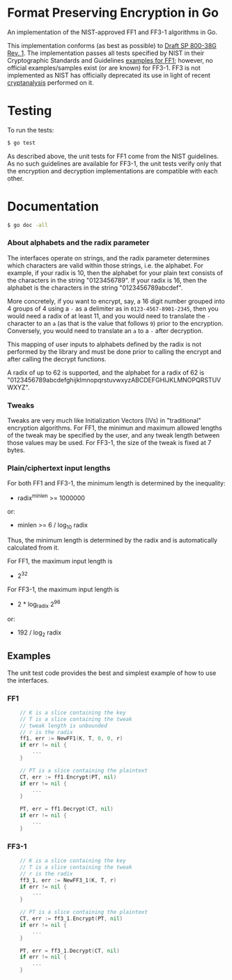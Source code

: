 # Format Preserving Encryption in Go

An implementation of the NIST-approved FF1 and FF3-1 algorithms in Go.

This implementation conforms (as best as possible) to
[Draft SP 800-38G Rev. 1][800-38g1]. The implementation passes all tests
specified by NIST in their Cryptographic Standards and Guidelines
[examples for FF1][ff1-examples]; however, no official examples/samples exist
(or are known) for FF3-1. FF3 is not implemented as NIST has officially
deprecated its use in light of recent [cryptanalysis][ff3-cryptanalysis]
performed on it.

# Testing

To run the tests:
```sh
$ go test
```
As described above, the unit tests for FF1 come from the NIST guidelines. As
no such guidelines are available for FF3-1, the unit tests verify only that
the encryption and decryption implementations are compatible with each other.

# Documentation

```sh
$ go doc -all
```

### About alphabets and the radix parameter

The interfaces operate on strings, and the radix parameter determines which
characters are valid within those strings, i.e. the alphabet. For example, if
your radix is 10, then the alphabet for your plain text consists of the
characters in the string "0123456789". If your radix is 16, then the
alphabet is the characters in the string "0123456789abcdef".

More concretely, if you want to encrypt, say, a 16 digit number grouped into
4 groups of 4 using a `-` as a delimiter as in `0123-4567-8901-2345`, then you
would need a radix of at least 11, and you would need to translate the `-`
character to an `a` (as that is the value that follows `9`) prior to the
encryption. Conversely, you would need to translate an `a` to a `-` after
decryption.

This mapping of user inputs to alphabets defined by the radix is not performed
by the library and must be done prior to calling the encrypt and after calling
the decrypt functions.

A radix of up to 62 is supported, and the alphabet for a radix of 62 is
"0123456789abcdefghijklmnopqrstuvwxyzABCDEFGHIJKLMNOPQRSTUVWXYZ".

### Tweaks

Tweaks are very much like Initialization Vectors (IVs) in "traditional"
encryption algorithms. For FF1, the minimun and maximum allowed lengths of
the tweak may be specified by the user, and any tweak length between those
values may be used. For FF3-1, the size of the tweak is fixed at 7 bytes.

### Plain/ciphertext input lengths

For both FF1 and FF3-1, the minimum length is determined by the inequality:
- radix<sup>minlen</sup> >= 1000000

or:
- minlen >= 6 / log<sub>10</sub> radix

Thus, the minimum length is determined by the radix and is automatically
calculated from it.

For FF1, the maximum input length is
- 2<sup>32</sup>

For FF3-1, the maximum input length is
- 2 * log<sub>radix</sub> 2<sup>96</sup>

or:
- 192 / log<sub>2</sub> radix

## Examples

The unit test code provides the best and simplest example of how to use the
interfaces.

### FF1
```go
	// K is a slice containing the key
	// T is a slice containing the tweak
	// tweak length is unbounded
	// r is the radix
	ff1, err := NewFF1(K, T, 0, 0, r)
	if err != nil {
		...
	}

	// PT is a slice containing the plaintext
	CT, err := ff1.Encrypt(PT, nil)
	if err != nil {
		...
	}

	PT, err = ff1.Decrypt(CT, nil)
	if err != nil {
		...
	}
```
### FF3-1
```go
	// K is a slice containing the key
	// T is a slice containing the tweak
	// r is the radix
	ff3_1, err := NewFF3_1(K, T, r)
	if err != nil {
		...
	}

	// PT is a slice containing the plaintext
	CT, err := ff3_1.Encrypt(PT, nil)
	if err != nil {
		...
	}

	PT, err = ff3_1.Decrypt(CT, nil)
	if err != nil {
		...
	}
```

[800-38g1]:https://nvlpubs.nist.gov/nistpubs/SpecialPublications/NIST.SP.800-38Gr1-draft.pdf
[ff1-examples]:https://csrc.nist.gov/CSRC/media/Projects/Cryptographic-Standards-and-Guidelines/documents/examples/FF1samples.pdf
[ff3-cryptanalysis]:https://csrc.nist.gov/News/2017/Recent-Cryptanalysis-of-FF3
